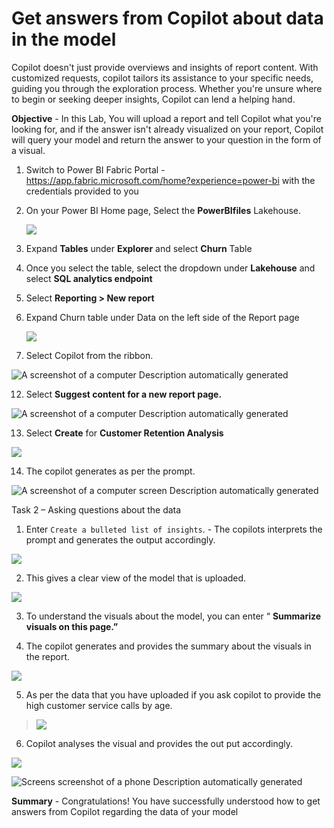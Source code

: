 # Get answers from Copilot about data in the model

Copilot doesn't just provide overviews and insights of report content.
With customized requests, copilot tailors its assistance to your
specific needs, guiding you through the exploration process. Whether
you're unsure where to begin or seeking deeper insights, Copilot can
lend a helping hand.

**Objective** - In this Lab, You will upload a report and tell Copilot what you're looking for, 
and if the answer isn't already visualized on your report, Copilot will query your model and return the answer to your question in the form of a visual.



1.  Switch to Power BI Fabric Portal -
    <https://app.fabric.microsoft.com/home?experience=power-bi> with
    the credentials provided to you

2.  On your Power BI Home page, Select the **PowerBIfiles** Lakehouse.

    ![](./media/media3/image1.png)

3.	Expand **Tables** under **Explorer** and select **Churn** Table

4.	Once you select the table, select the dropdown under **Lakehouse** and select **SQL analytics endpoint**

5.	Select **Reporting > New report**

6. Expand Churn table under Data on the left side of the Report page

    ![](./media/media3/image2.png)

11. Select Copilot from the ribbon.

![A screenshot of a computer Description automatically
generated](./media/media3/image7.png)

12. Select **Suggest content for a new report page.**

![A screenshot of a computer Description automatically
generated](./media/media3/image8.png)

13. Select **Create** for **Customer Retention Analysis**

![](./media/media3/image9.png)

14. The copilot generates as per the prompt.

![A screenshot of a computer screen Description automatically
generated](./media/media3/image10.png)

Task 2 – Asking questions about the data

1.  Enter `Create a bulleted list of insights`. - The copilots
    interprets the prompt and generates the output accordingly.

![](./media/media3/image11.png)

2.  This gives a clear view of the model that is uploaded.

![](./media/media3/image12.png)

3.  To understand the visuals about the model, you can enter “
    **Summarize visuals on this page.”**

4.  The copilot generates and provides the summary about the visuals in
    the report.

![](./media/media3/image13.png)

5.  As per the data that you have uploaded if you ask copilot to provide
    the high customer service calls by age.

> ![](./media/media3/image14.png)

6.  Copilot analyses the visual and provides the out put accordingly.

![](./media/media3/image15.png)

![Screens screenshot of a phone Description automatically
generated](./media/media3/image16.png)

**Summary** - Congratulations! You have successfully understood how to get answers from Copilot regarding the data of your model